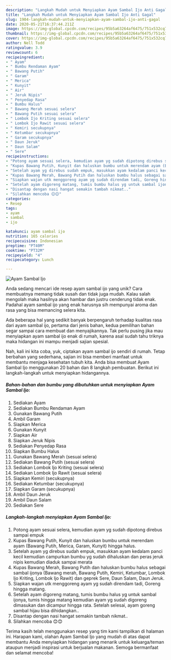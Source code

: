 ```yaml
---
description: "Langkah Mudah untuk Menyiapkan Ayam Sambal Ijo Anti Gagal"
title: "Langkah Mudah untuk Menyiapkan Ayam Sambal Ijo Anti Gagal"
slug: 1904-langkah-mudah-untuk-menyiapkan-ayam-sambal-ijo-anti-gagal
date: 2020-05-21T16:37:44.211Z
image: https://img-global.cpcdn.com/recipes/95b5a63264af6475/751x532cq70/ayam-sambal-ijo-foto-resep-utama.jpg
thumbnail: https://img-global.cpcdn.com/recipes/95b5a63264af6475/751x532cq70/ayam-sambal-ijo-foto-resep-utama.jpg
cover: https://img-global.cpcdn.com/recipes/95b5a63264af6475/751x532cq70/ayam-sambal-ijo-foto-resep-utama.jpg
author: Nell Todd
ratingvalue: 3.9
reviewcount: 6
recipeingredient:
- " Ayam"
- " Bumbu Rendaman Ayam"
- " Bawang Putih"
- " Garam"
- " Merica"
- " Kunyit"
- " Air"
- " Jeruk Nipis"
- " Penyedap Rasa"
- " Bumbu Halus"
- " Bawang Merah sesuai selera"
- " Bawang Putih sesuai selera"
- " Lombok Ijo Kriting sesuai selera"
- " Lombok Ijo Rawit sesuai selera"
- " Kemiri secukupnya"
- " Ketumbar secukupnya"
- " Garam secukupnya"
- " Daun Jeruk"
- " Daun Salam"
- " Sere"
recipeinstructions:
- "Potong ayam sesuai selera, kemudian ayam yg sudah dipotong direbus sampai empuk"
- "Kupas Bawang Putih, Kunyit dan haluskan bumbu untuk merendam ayam (Bawang Putih, Merica, Garam, Kunyit) hingga halus."
- "Setelah ayam yg direbus sudah empuk, masukkan ayam kedalam panci kecil kemudian campurkan bumbu yg sudah dihaluskan dan peras jeruk nipis kemudian diaduk sampai merata"
- "Kupas Bawang Merah, Bawang Putih dan haluskan bumbu halus sebagai sambal ijonya (Bawang merah, Bawang Putih, Kemiri, Ketumbar, Lombok Ijo Kriting, Lombok Ijo Rawit) dan geprek Sere, Daun Salam, Daun Jeruk."
- "Siapkan wajan utk menggoreng ayam yg sudah direndam tadi, Goreng hingga matang."
- "Setelah ayam digoreng matang, tumis bumbu halus yg untuk sambal ijonya, tumis hingga matang kemudian ayam yg sudah digoreng dimasukan dan dicampur hingga rata. Setelah selesai, ayam goreng sambal hijau bisa dihidangkan.."
- "Disantap dengan nasi hangat semakin tambah nikmat.."
- "Silahkan mencoba 😊😊"
categories:
- Resep
tags:
- ayam
- sambal
- ijo

katakunci: ayam sambal ijo 
nutrition: 165 calories
recipecuisine: Indonesian
preptime: "PT40M"
cooktime: "PT32M"
recipeyield: "4"
recipecategory: Lunch

---
```



![Ayam Sambal Ijo](https://img-global.cpcdn.com/recipes/95b5a63264af6475/751x532cq70/ayam-sambal-ijo-foto-resep-utama.jpg)

Anda sedang mencari ide resep ayam sambal ijo yang unik? Cara membuatnya memang tidak susah dan tidak juga mudah. Kalau salah mengolah maka hasilnya akan hambar dan justru cenderung tidak enak. Padahal ayam sambal ijo yang enak harusnya sih mempunyai aroma dan rasa yang bisa memancing selera kita.



Ada beberapa hal yang sedikit banyak berpengaruh terhadap kualitas rasa dari ayam sambal ijo, pertama dari jenis bahan, kedua pemilihan bahan segar sampai cara membuat dan menyajikannya. Tak perlu pusing jika mau menyiapkan ayam sambal ijo enak di rumah, karena asal sudah tahu triknya maka hidangan ini mampu menjadi sajian spesial.


Nah, kali ini kita coba, yuk, ciptakan ayam sambal ijo sendiri di rumah. Tetap berbahan yang sederhana, sajian ini bisa memberi manfaat untuk membantu menjaga kesehatan tubuh kita. Anda bisa membuat Ayam Sambal Ijo menggunakan 20 bahan dan 8 langkah pembuatan. Berikut ini langkah-langkah untuk menyiapkan hidangannya.

<!--inarticleads1-->

##### Bahan-bahan dan bumbu yang dibutuhkan untuk menyiapkan Ayam Sambal Ijo:

1. Sediakan  Ayam
1. Sediakan  Bumbu Rendaman Ayam
1. Gunakan  Bawang Putih
1. Ambil  Garam
1. Siapkan  Merica
1. Gunakan  Kunyit
1. Siapkan  Air
1. Siapkan  Jeruk Nipis
1. Sediakan  Penyedap Rasa
1. Siapkan  Bumbu Halus
1. Gunakan  Bawang Merah (sesuai selera)
1. Sediakan  Bawang Putih (sesuai selera)
1. Sediakan  Lombok Ijo Kriting (sesuai selera)
1. Sediakan  Lombok Ijo Rawit (sesuai selera)
1. Siapkan  Kemiri (secukupnya)
1. Sediakan  Ketumbar (secukupnya)
1. Siapkan  Garam (secukupnya)
1. Ambil  Daun Jeruk
1. Ambil  Daun Salam
1. Sediakan  Sere




<!--inarticleads2-->

##### Langkah-langkah menyiapkan Ayam Sambal Ijo:

1. Potong ayam sesuai selera, kemudian ayam yg sudah dipotong direbus sampai empuk
1. Kupas Bawang Putih, Kunyit dan haluskan bumbu untuk merendam ayam (Bawang Putih, Merica, Garam, Kunyit) hingga halus.
1. Setelah ayam yg direbus sudah empuk, masukkan ayam kedalam panci kecil kemudian campurkan bumbu yg sudah dihaluskan dan peras jeruk nipis kemudian diaduk sampai merata
1. Kupas Bawang Merah, Bawang Putih dan haluskan bumbu halus sebagai sambal ijonya (Bawang merah, Bawang Putih, Kemiri, Ketumbar, Lombok Ijo Kriting, Lombok Ijo Rawit) dan geprek Sere, Daun Salam, Daun Jeruk.
1. Siapkan wajan utk menggoreng ayam yg sudah direndam tadi, Goreng hingga matang.
1. Setelah ayam digoreng matang, tumis bumbu halus yg untuk sambal ijonya, tumis hingga matang kemudian ayam yg sudah digoreng dimasukan dan dicampur hingga rata. Setelah selesai, ayam goreng sambal hijau bisa dihidangkan..
1. Disantap dengan nasi hangat semakin tambah nikmat..
1. Silahkan mencoba 😊😊




Terima kasih telah menggunakan resep yang tim kami tampilkan di halaman ini. Harapan kami, olahan Ayam Sambal Ijo yang mudah di atas dapat membantu Anda menyiapkan hidangan yang menarik untuk keluarga/teman ataupun menjadi inspirasi untuk berjualan makanan. Semoga bermanfaat dan selamat mencoba!
